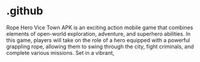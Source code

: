 # .github
Rope Hero Vice Town APK is an exciting action mobile game that combines elements of open-world exploration, adventure, and superhero abilities. In this game, players will take on the role of a hero equipped with a powerful grappling rope, allowing them to swing through the city, fight criminals, and complete various missions. Set in a vibrant,
